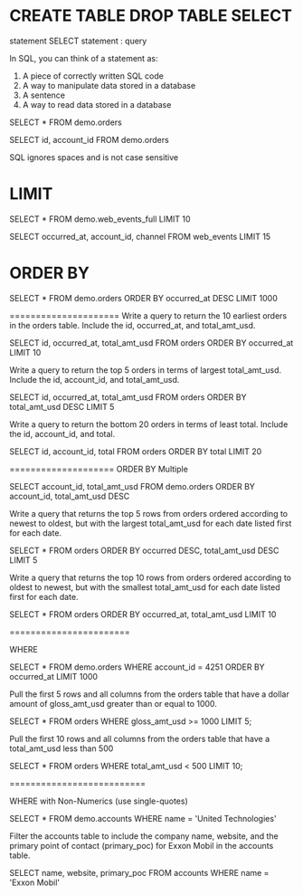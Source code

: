 CREATE TABLE
DROP TABLE
SELECT 
=========
statement
SELECT statement : query

In SQL, you can think of a statement as:
1. A piece of correctly written SQL code
2. A way to manipulate data stored in a database
3. A sentence
4. A way to read data stored in a database

SELECT * 
  FROM demo.orders
  
SELECT id, account_id
  FROM demo.orders 
  
SQL ignores spaces and is not case sensitive

LIMIT
==========
SELECT * 
 FROM demo.web_events_full
 LIMIT 10
 
SELECT occurred_at, account_id, channel
FROM web_events
LIMIT 15

ORDER BY
============
SELECT * 
FROM demo.orders
ORDER BY occurred_at DESC
LIMIT 1000

=====================
Write a query to return the 10 earliest orders
 in the orders table. Include the id, occurred_at, 
 and total_amt_usd.
 
SELECT id, occurred_at, total_amt_usd
FROM orders
ORDER BY occurred_at
LIMIT 10 

Write a query to return the top 5 orders 
in terms of largest total_amt_usd.
 Include the id, account_id, and total_amt_usd.
 
SELECT id, occurred_at, total_amt_usd
FROM orders
ORDER BY total_amt_usd DESC
LIMIT 5

Write a query to return the bottom 20 
orders in terms of least total. 
Include the id, account_id, and total.

SELECT id, account_id, total
FROM orders
ORDER BY total 
LIMIT 20

====================
ORDER BY Multiple

SELECT account_id,
total_amt_usd 
FROM demo.orders
ORDER BY account_id, total_amt_usd DESC 
  
Write a query that returns the top 5 rows
 from orders ordered according to newest to oldest,
 but with the largest total_amt_usd for each
 date listed first for each date.
 
SELECT *
FROM orders
ORDER BY occurred DESC, total_amt_usd DESC
LIMIT 5 
 
Write a query that returns the top 10 rows
 from orders ordered according to oldest to newest,
 but with the smallest total_amt_usd for each date
 listed first for each date.
 
SELECT *
FROM orders
ORDER BY occurred_at, total_amt_usd
LIMIT 10

=======================

WHERE

SELECT * 
FROM demo.orders
WHERE account_id = 4251
ORDER BY occurred_at 
LIMIT 1000

Pull the first 5 rows 
and all columns from the orders 
table that have a dollar 
amount of gloss_amt_usd greater
 than or equal to 1000.
 
SELECT *
FROM orders
WHERE gloss_amt_usd >= 1000
LIMIT 5;

Pull the first 10 rows
 and all columns from the orders
 table that have a total_amt_usd 
 less than 500  

SELECT *
FROM orders
WHERE total_amt_usd < 500
LIMIT 10;

==========================

WHERE with Non-Numerics
(use single-quotes)

SELECT * 
FROM demo.accounts 
WHERE name = 'United Technologies'

Filter the accounts table to include
 the company name, website, 
 and the primary point of contact (primary_poc)
 for Exxon Mobil in the accounts table. 
 
SELECT name, website, primary_poc
FROM accounts
WHERE name = 'Exxon Mobil'
 